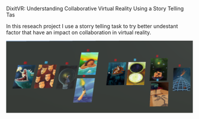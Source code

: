 DixitVR: Understanding Collaborative Virtual Reality Using a Story Telling Tas

In this reseach project I use a storry telling task to try better undestant factor that have an impact on collaboration in virtual reality.

![Collaborative Story](Assets/Story1-2.png)

